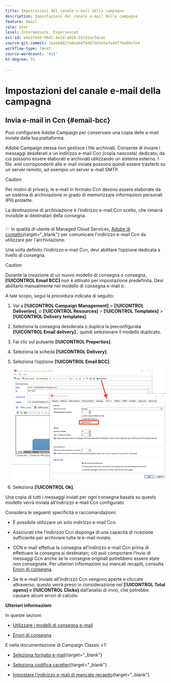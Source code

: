 ```yaml
---
title: Impostazioni del canale e-mail della campagna
description: Impostazioni del canale e-mail della campagna
feature: Email
role: User
level: Intermediate, Experienced
exl-id: e4e3fb49-9942-4e2d-a020-557d1ac5dcdc
source-git-commit: 1baeb8827a0eab4f9487bb5e5afe4d779e00efe4
workflow-type: tm+mt
source-wordcount: '411'
ht-degree: 5%

---
```


# Impostazioni del canale e-mail della campagna

## Invia e-mail in Ccn {#email-bcc}

<!--
>[!NOTE]
>
>This capability is available starting Campaign v8.3. To check your version, refer to [this section](../start/compatibility-matrix.md#how-to-check-your-campaign-version-and-buildversion)-->

Puoi configurare Adobe Campaign per conservare una copia delle e-mail inviate dalla tua piattaforma.

Adobe Campaign stessa non gestisce i file archiviati. Consente di inviare i messaggi desiderati a un indirizzo e-mail Ccn (copia nascosta) dedicato, da cui possono essere elaborati e archiviati utilizzando un sistema esterno. I file .eml corrispondenti alle e-mail inviate possono quindi essere trasferiti su un server remoto, ad esempio un server e-mail SMTP.

>[!CAUTION]
>
>Per motivi di privacy, le e-mail in formato Ccn devono essere elaborate da un sistema di archiviazione in grado di memorizzare informazioni personali (PII) protette.

La destinazione di archiviazione è l’indirizzo e-mail Ccn scelto, che rimarrà invisibile ai destinatari della consegna.

![](../assets/do-not-localize/speech.png)  In qualità di utente di Managed Cloud Services, [Adobe di contatto](../start/campaign-faq.md#support){target="_blank"} per comunicare l&#39;indirizzo e-mail Ccn da utilizzare per l&#39;archiviazione.

Una volta definito l’indirizzo e-mail Ccn, devi abilitare l’opzione dedicata a livello di consegna.

>[!CAUTION]
>
>Durante la creazione di un nuovo modello di consegna o consegna, **[!UICONTROL Email BCC]** non è attivato per impostazione predefinita. Devi abilitarlo manualmente nel modello di consegna e-mail o.


A tale scopo, segui la procedura indicata di seguito:

1. Vai a **[!UICONTROL Campaign Management]** > **[!UICONTROL Deliveries]**, o **[!UICONTROL Resources]** > **[!UICONTROL Templates]** > **[!UICONTROL Delivery templates]**.
1. Seleziona la consegna desiderata o duplica la preconfigurata **[!UICONTROL Email delivery]** , quindi selezionare il modello duplicato.
1. Fai clic sul pulsante **[!UICONTROL Properties]**.
1. Seleziona la scheda **[!UICONTROL Delivery]**.
1. Seleziona l’opzione **[!UICONTROL Email BCC]**.

   ![](assets/email-bcc.png)

1. Seleziona **[!UICONTROL Ok]**.

Una copia di tutti i messaggi inviati per ogni consegna basata su questo modello verrà inviata all’indirizzo e-mail Ccn configurato.

Considera le seguenti specificità e raccomandazioni:

* È possibile utilizzare un solo indirizzo e-mail Ccn.

* Assicurati che l’indirizzo Ccn disponga di una capacità di ricezione sufficiente per archiviare tutte le e-mail inviate.

* CCN e-mail <!--with Enhanced MTA--> effettua la consegna all’indirizzo e-mail Ccn prima di effettuare la consegna ai destinatari; ciò può comportare l’invio di messaggi Ccn anche se le consegne originali potrebbero essere state non consegnate. Per ulteriori informazioni sui mancati recapiti, consulta [Errori di consegna](../send/delivery-failures.md).

* Se le e-mail inviate all’indirizzo Ccn vengono aperte e cliccate attraverso, questo verrà preso in considerazione nel **[!UICONTROL Total opens]** e **[!UICONTROL Clicks]** dall’analisi di invio, che potrebbe causare alcuni errori di calcolo.

<!--Only successfully sent emails are taken in account, bounces are not.-->

**Ulteriori informazioni**

In queste sezioni:

* [Utilizzare i modelli di consegna e-mail](../send/create-templates.md)

* [Errori di consegna](../send/delivery-failures.md)


E nella documentazione di Campaign Classic v7:

* [Seleziona formato e-mail](https://experienceleague.adobe.com/docs/campaign-classic/using/sending-messages/sending-emails/sending-an-email/email-parameters.html#selecting-message-formats){target="_blank"}

* [Seleziona codifica caratteri](https://experienceleague.adobe.com/docs/campaign-classic/using/sending-messages/sending-emails/sending-an-email/email-parameters.html#character-encoding){target="_blank"}

* [Impostare l’indirizzo e-mail di mancato recapito](https://experienceleague.adobe.com/docs/campaign-classic/using/sending-messages/sending-emails/sending-an-email/email-parameters.html#managing-bounce-emails){target="_blank"}

